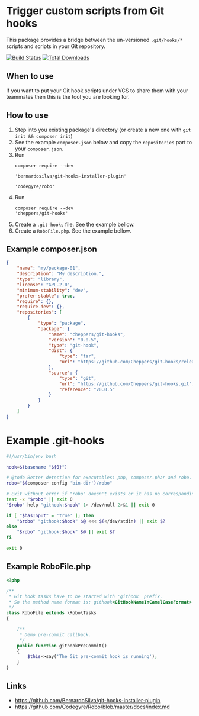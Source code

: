 
# Trigger custom scripts from Git hooks

This package provides a bridge between the un-versioned `.git/hooks/*` scripts
and scripts in your Git repository.

[![Build Status](https://travis-ci.org/Cheppers/git-hooks.svg?branch=master)](https://travis-ci.org/Cheppers/git-hooks)
[![Total Downloads](https://poser.pugx.org/cheppers/git-hooks/downloads.png)](https://packagist.org/packages/cheppers/git-hooks)


## When to use

If you want to put your Git hook scripts under VCS to share them with your
teammates then this is the tool you are looking for.


## How to use

1. Step into you existing package's directory (or create a new one with `git init && composer init`)
1. See the example `composer.json` below and copy the `repositories` part to 
   your `composer.json`.
1. Run <pre><code>composer require --dev \
  'bernardosilva/git-hooks-installer-plugin' \
  'codegyre/robo'</code></pre>
1. Run <pre><code>composer require --dev 'cheppers/git-hooks'</code></pre>
1. Create a `.git-hooks` file. See the example bellow.
1. Create a `RoboFile.php`. See the example bellow.


## Example composer.json

```JSON
{
    "name": "my/package-01",
    "description": "My description.",
    "type": "library",
    "license": "GPL-2.0",
    "minimum-stability": "dev",
    "prefer-stable": true,
    "require": {},
    "require-dev": {},
    "repositories": [
        {
            "type": "package",
            "package": {
                "name": "cheppers/git-hooks",
                "version": "0.0.5",
                "type": "git-hook",
                "dist": {
                    "type": "tar",
                    "url": "https://github.com/Cheppers/git-hooks/releases/download/v0.0.5/v0.0.5.tar.gz"
                },
                "source": {
                    "type": "git",
                    "url": "https://github.com/Cheppers/git-hooks.git",
                    "reference": "v0.0.5"
                }
            }
        }
    ]
}
```


# Example .git-hooks

```bash
#!/usr/bin/env bash

hook=$(basename "${0}")

# @todo Better detection for executables: php, composer.phar and robo.
robo="$(composer config 'bin-dir')/robo"

# Exit without error if "robo" doesn't exists or it has no corresponding task.
test -x "$robo" || exit 0
"$robo" help "githook:$hook" 1> /dev/null 2>&1 || exit 0

if [ "$hasInput" = 'true' ]; then
    "$robo" "githook:$hook" $@ <<< $(</dev/stdin) || exit $?
else
    "$robo" "githook:$hook" $@ || exit $?
fi

exit 0
```

## Example RoboFile.php

```php
<?php

/**
 * Git hook tasks have to be started with 'githook' prefix.
 * So the method name format is: githook<GitHookNameInCamelCaseFormat>
 */
class RoboFile extends \Robo\Tasks
{

    /**
     * Demo pre-commit callback.
     */
    public function githookPreCommit()
    {
        $this->say('The Git pre-commit hook is running');
    }
}
```


## Links

* https://github.com/BernardoSilva/git-hooks-installer-plugin
* https://github.com/Codegyre/Robo/blob/master/docs/index.md
